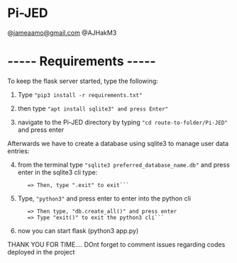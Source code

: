 # Pi-JED

@jameaamo@gmail.com
@AJHakM3

# ----- Requirements -----

To keep the flask server started, type the following:


1. Type ```"pip3 install -r requirements.txt"```

2. then type ```"apt install sqlite3" and press Enter"```

3. navigate to the Pi-JED directory by typing ```"cd route-to-folder/Pi-JED"``` and press enter

Afterwards we have to create a database using sqlite3 to manage user data entries:

4. from the terminal type ```"sqlite3 preferred_database_name.db"``` and press enter
	in the sqlite3 cli type: 

	```=>.table and press enter to create a user table...
	   => Then, type ".exit" to exit```

5. Type, ```"python3"``` and press enter to enter into the python cli

	```=> From the python3 cli, type "from app import db" and press enter
	   => Then type, "db.create_all()" and press enter
	   => Type "exit()" to exit the python3 cli```

6. now you can start flask (python3 app.py)


THANK YOU FOR TIME.... DOnt forget to comment issues regarding codes deployed in the project
